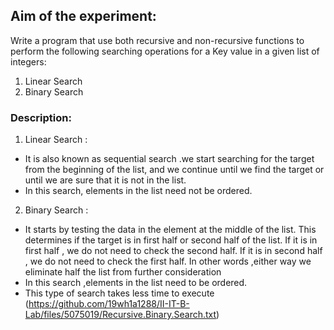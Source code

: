 ## Aim of the experiment:
Write a program that use both recursive and non-recursive functions to perform the following searching operations for a Key value in a given list of integers:
1) Linear Search
2) Binary Search
### Description:
1) Linear Search : 
- It is also known as sequential search .we start searching for the target from the
 beginning of the list, and we continue until  we find the target or
 until we are sure that it is not in the list.
- In this search, elements in the list need not be ordered.
 
2) Binary Search :
- It starts by testing the data in the element at the middle of the list.
 This determines if the target is in first half or second half of the list.
 If it is in first half , we do not need to check the second half.
 If it is in second half , we do not need to check the first half.
 In other words ,either way we eliminate half the list from further
 consideration
- In this search ,elements in the list need to be ordered.
- This type of search takes less time to execute
(https://github.com/19wh1a1288/II-IT-B-Lab/files/5075019/Recursive.Binary.Search.txt)
